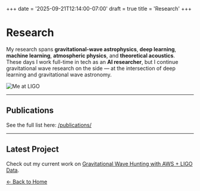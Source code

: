+++
date = '2025-09-21T12:14:00-07:00'
draft = true
title = 'Research'
+++

# Research

My research spans **gravitational-wave astrophysics**, **deep learning**, **machine learning**, **atmospheric physics**, and **theoretical acoustics**.  
These days I work full-time in tech as an **AI researcher**, but I continue gravitational wave research on the side — at the intersection of deep learning and gravitational wave astronomy.

![Me at LIGO](/img/bunny_suit.jpg)

---

## Publications
See the full list here: [/publications/](/publications/)

---
## Latest Project

Check out my current work on [Gravitational Wave Hunting with AWS + LIGO Data](https://github.com/jericho-cain/gravWH/tree/aws-ligo-data).


[← Back to Home](/)
